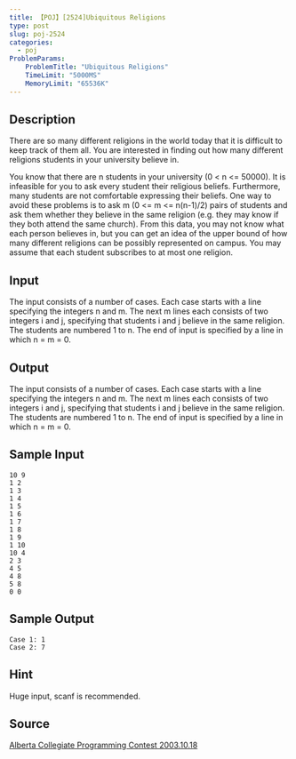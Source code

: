 ```yaml
---
title: 【POJ】[2524]Ubiquitous Religions
type: post
slug: poj-2524
categories:
  - poj
ProblemParams:
    ProblemTitle: "Ubiquitous Religions"
    TimeLimit: "5000MS"
    MemoryLimit: "65536K"
---
```


## Description

There are so many different religions in the world today that it is difficult to keep track of them all. You are interested in finding out how many different religions students in your university believe in.  
  
You know that there are n students in your university (0 < n <= 50000). It is infeasible for you to ask every student their religious beliefs. Furthermore, many students are not comfortable expressing their beliefs. One way to avoid these problems is to ask m (0 <= m <= n(n-1)/2) pairs of students and ask them whether they believe in the same religion (e.g. they may know if they both attend the same church). From this data, you may not know what each person believes in, but you can get an idea of the upper bound of how many different religions can be possibly represented on campus. You may assume that each student subscribes to at most one religion.

## Input

The input consists of a number of cases. Each case starts with a line specifying the integers n and m. The next m lines each consists of two integers i and j, specifying that students i and j believe in the same religion. The students are numbered 1 to n. The end of input is specified by a line in which n = m = 0.

## Output

The input consists of a number of cases. Each case starts with a line specifying the integers n and m. The next m lines each consists of two integers i and j, specifying that students i and j believe in the same religion. The students are numbered 1 to n. The end of input is specified by a line in which n = m = 0.

## Sample Input

```
10 9
1 2
1 3
1 4
1 5
1 6
1 7
1 8
1 9
1 10
10 4
2 3
4 5
4 8
5 8
0 0

```

## Sample Output

```
Case 1: 1
Case 2: 7

```

## Hint

Huge input, scanf is recommended.

## Source

[Alberta Collegiate Programming Contest 2003.10.18](https://web.archive.org/web/20240909023955/http://poj.org/searchproblem?field=source&key=Alberta+Collegiate+Programming+Contest+2003.10.18)

